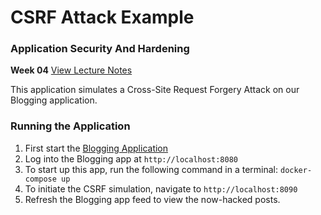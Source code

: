 # CSRF Attack Example
### Application Security And Hardening
**Week 04** [View Lecture Notes](../../../LectureNotes/Week-05)

This application simulates a Cross-Site Request Forgery Attack on our Blogging application.

### Running the Application
1. First start the [Blogging Application](../01-BasicBlogAppPart04)
1. Log into the Blogging app at `http://localhost:8080`
2. To start up this app, run the following command in a terminal: `docker-compose up`  
3. To initiate the CSRF simulation, navigate to `http://localhost:8090`
4. Refresh the Blogging app feed to view the now-hacked posts.

